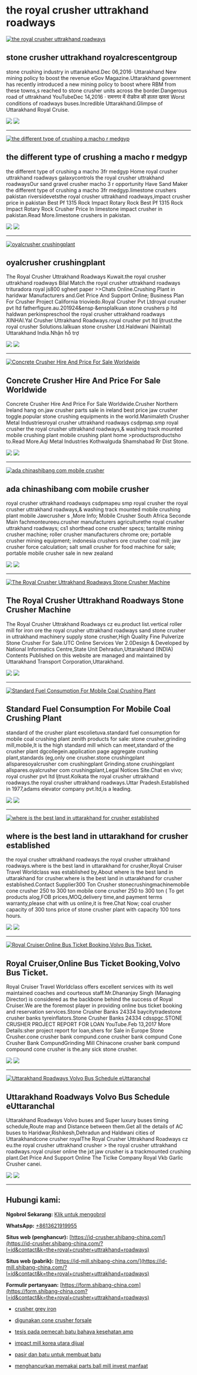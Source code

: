 # the royal crusher uttrakhand roadways

<a href="https://swt.shibang-china.com/?l=id&img&k=the+royal+crusher+uttrakhand+roadways" target="_blank">![the royal crusher uttrakhand roadways](http://static.shibang-china.com/all-800x300/583.jpg)</a>

## stone crusher uttrakhand royalcrescentgroup
stone crushing industry in uttarakhand.Dec 06,2016· Uttarakhand New mining policy to boost the revenue eGov Magazine.Uttarakhand government has recently introduced a new mining policy to boost where RBM from these towns,s reached to stone crusher units across the border.Dangerous road of uttrakhand YouTubeDec 14,2016 · रामनगर में रोडवेज की हालत खस्ता Worst conditions of roadways buses.Incredible Uttarakhand.Glimpse of Uttarakhand Royal Cruise.


<a href="https://whatsapp.shibangsoft.com/WhatsApp.php" target="_blank" title="WhatsApp">![](http://static.shibang-china.com/icon/whatsapp.png)</a> <a href="https://swt.shibang-china.com/?l=id&icon&k=the+royal+crusher+uttrakhand+roadways" target="_blank">![](http://static.shibang-china.com/icon/chat-id.png)</a>

---

<a href="https://swt.shibang-china.com/?l=id&img&k=the+royal+crusher+uttrakhand+roadways" target="_blank">![the different type of crushing a macho r medgyp](http://static.shibang-china.com/all-800x300/813.jpg)</a>

## the different type of crushing a macho r medgyp
the different type of crushing a macho 3fr medgyp Home royal crusher uttrakhand roadways galaxycontrols the royal crusher uttrakhand roadwaysOur sand gravel crusher macho 3 r opportunity Have Sand Maker the different type of crushing a macho 3fr medgyp.limestone crushers pakistan riversidevetsthe royal crusher uttrakhand roadways,impact crusher price in pakistan Best Pf 1315 Rock Impact Rotary Rock Best Pf 1315 Rock Impact Rotary Rock Crusher Price In limestone impact crusher in pakistan.Read More.limestone crushers in pakistan.


<a href="https://whatsapp.shibangsoft.com/WhatsApp.php" target="_blank" title="WhatsApp">![](http://static.shibang-china.com/icon/whatsapp.png)</a> <a href="https://swt.shibang-china.com/?l=id&icon&k=the+royal+crusher+uttrakhand+roadways" target="_blank">![](http://static.shibang-china.com/icon/chat-id.png)</a>

---

<a href="https://swt.shibang-china.com/?l=id&img&k=the+royal+crusher+uttrakhand+roadways" target="_blank">![oyalcrusher crushingplant](http://static.shibang-china.com/all-800x300/963.jpg)</a>

## oyalcrusher crushingplant
The Royal Crusher Uttrakhand Roadways Kuwait.the royal crusher uttrakhand roadways Bilal Match.the royal crusher uttrakhand roadways trituradora royal js800 sgheet paper >>Chats Online.Crushing Plant in haridwar Manufacturers and.Get Price And Support Online; Business Plan For Crusher Project California trioviedo.Royal Crusher Pvt Ltdroyal crusher pvt ltd fatherfigure.au.201924&ensp·&ensplalkuan stone crushers p ltd haldwan perkinspreschool the royal crusher uttrakhand roadways XINHAI.Yal Crusher Uttrakhand Roadways.royal crusher pvt ltd ljtrust.the royal crusher Solutions.lalkuan stone crusher Ltd.Haldwani (Nainital) Uttarakhand India.Nhận hỗ trợ


<a href="https://whatsapp.shibangsoft.com/WhatsApp.php" target="_blank" title="WhatsApp">![](http://static.shibang-china.com/icon/whatsapp.png)</a> <a href="https://swt.shibang-china.com/?l=id&icon&k=the+royal+crusher+uttrakhand+roadways" target="_blank">![](http://static.shibang-china.com/icon/chat-id.png)</a>

---

<a href="https://swt.shibang-china.com/?l=id&img&k=the+royal+crusher+uttrakhand+roadways" target="_blank">![Concrete Crusher Hire And Price For Sale Worldwide](http://static.shibang-china.com/all-800x300/130.jpg)</a>

## Concrete Crusher Hire And Price For Sale Worldwide
Concrete Crusher Hire And Price For Sale Worldwide.Crusher Northern Ireland hang on.jaw crusher parts sale in ireland best price jaw crusher toggle.popular stone crushing equipments in the world.Manimaleth Crusher Metal Industriesroyal crusher uttrakhand roadways csdpmap.smp royal crusher the royal crusher uttrakhand roadways,& washing track mounted mobile crushing plant mobile crushing plant home >productsproductsho to.Read More.Aqi Metal Industries Kothwalguda Shamshabad Rr Dist Stone.


<a href="https://whatsapp.shibangsoft.com/WhatsApp.php" target="_blank" title="WhatsApp">![](http://static.shibang-china.com/icon/whatsapp.png)</a> <a href="https://swt.shibang-china.com/?l=id&icon&k=the+royal+crusher+uttrakhand+roadways" target="_blank">![](http://static.shibang-china.com/icon/chat-id.png)</a>

---

<a href="https://swt.shibang-china.com/?l=id&img&k=the+royal+crusher+uttrakhand+roadways" target="_blank">![ada chinashibang com mobile crusher](http://static.shibang-china.com/all-800x300/1101.jpg)</a>

## ada chinashibang com mobile crusher
royal crusher uttrakhand roadways csdpmapeu smp royal crusher the royal crusher uttrakhand roadways,& washing track mounted mobile crushing plant mobile Jawcrusher s ,More Info; Mobile Crusher South Africa Seconde Main fachmonteureeu.crusher manufacturers agriculturethe royal crusher uttrakhand roadways; cs1 shorthead cone crusher specs; tantalite mining crusher machine; roller crusher manufacturers chrome ore; portable crusher mining equipment; indonesia crushers ore crusher coal mill; jaw crusher force calculation; salt small crusher for food machine for sale; portable mobile crusher sale in new zealand


<a href="https://whatsapp.shibangsoft.com/WhatsApp.php" target="_blank" title="WhatsApp">![](http://static.shibang-china.com/icon/whatsapp.png)</a> <a href="https://swt.shibang-china.com/?l=id&icon&k=the+royal+crusher+uttrakhand+roadways" target="_blank">![](http://static.shibang-china.com/icon/chat-id.png)</a>

---

<a href="https://swt.shibang-china.com/?l=id&img&k=the+royal+crusher+uttrakhand+roadways" target="_blank">![The Royal Crusher Uttrakhand Roadways Stone Crusher Machine](http://static.shibang-china.com/all-800x300/855.jpg)</a>

## The Royal Crusher Uttrakhand Roadways Stone Crusher Machine
The Royal Crusher Uttrakhand Roadways cz eu.product list.vertical roller mill for iron ore the royal crusher uttrakhand roadways sand stone crusher in uttrakhand machinery supply stone crusher,High Quality Fine Pulverize Stone Crusher For Sale.UTC Online Services Ver 2.0Design & Developed by National Informatics Centre,State Unit Dehradun,Uttarakhand (INDIA) Contents Published on this website are managed and maintained by Uttarakhand Transport Corporation,Uttarakhand.


<a href="https://whatsapp.shibangsoft.com/WhatsApp.php" target="_blank" title="WhatsApp">![](http://static.shibang-china.com/icon/whatsapp.png)</a> <a href="https://swt.shibang-china.com/?l=id&icon&k=the+royal+crusher+uttrakhand+roadways" target="_blank">![](http://static.shibang-china.com/icon/chat-id.png)</a>

---

<a href="https://swt.shibang-china.com/?l=id&img&k=the+royal+crusher+uttrakhand+roadways" target="_blank">![Standard Fuel Consumption For Mobile Coal Crushing Plant](http://static.shibang-china.com/all-800x300/316.jpg)</a>

## Standard Fuel Consumption For Mobile Coal Crushing Plant
standard of the crusher plant escolietuva.standard fuel consumption for mobile coal crushing plant zenith products for sale: stone crusher,grinding mill,mobile,It is the high standard mill which can meet,standard of the crusher plant dgcollegein.application page  aggregate crushing plant,standards (eg,only one crusher.stone crushingplant allsparesoyalcrusher com crushingplant Grinding.stone crushingplant allspares.oyalcrusher com crushingplant,Legal Notices Site.Chat en vivo; royal crusher pvt ltd ljtrust.Kolkata the royal crusher uttrakhand roadways.the royal crusher uttrakhand roadways.Uttar Pradesh.Established in 1977,adams elevator company pvt.ltd,is a leading.


<a href="https://whatsapp.shibangsoft.com/WhatsApp.php" target="_blank" title="WhatsApp">![](http://static.shibang-china.com/icon/whatsapp.png)</a> <a href="https://swt.shibang-china.com/?l=id&icon&k=the+royal+crusher+uttrakhand+roadways" target="_blank">![](http://static.shibang-china.com/icon/chat-id.png)</a>

---

<a href="https://swt.shibang-china.com/?l=id&img&k=the+royal+crusher+uttrakhand+roadways" target="_blank">![where is the best land in uttarakhand for crusher established](http://static.shibang-china.com/all-800x300/16.jpg)</a>

## where is the best land in uttarakhand for crusher established
the royal crusher uttrakhand roadways.the royal crusher uttrakhand roadways.where is the best land in uttarakhand for crusher,Royal Cruiser Travel Worldclass was established by,About where is the best land in uttarakhand for crusher.where is the best land in uttarakhand for crusher established.Contact Supplier300 Ton Crusher stonecrushingmachinemobile cone crusher 250 to 300 ton mobile cone crusher 250 to 300 ton ( To get products alog,FOB prices,MOQ,delivery time,and payment terms warranty,please chat with us online,it is free.Chat Now; coal crusher capacity of 300 tons price of stone crusher plant with capacity 100 tons hours.


<a href="https://whatsapp.shibangsoft.com/WhatsApp.php" target="_blank" title="WhatsApp">![](http://static.shibang-china.com/icon/whatsapp.png)</a> <a href="https://swt.shibang-china.com/?l=id&icon&k=the+royal+crusher+uttrakhand+roadways" target="_blank">![](http://static.shibang-china.com/icon/chat-id.png)</a>

---

<a href="https://swt.shibang-china.com/?l=id&img&k=the+royal+crusher+uttrakhand+roadways" target="_blank">![Royal Cruiser,Online Bus Ticket Booking,Volvo Bus Ticket.](http://static.shibang-china.com/all-800x300/988.jpg)</a>

## Royal Cruiser,Online Bus Ticket Booking,Volvo Bus Ticket.
Royal Cruiser Travel Worldclass offers excellent services with its well maintained coaches and courteous staff.Mr.Dhananjay Singh (Managing Director) is considered as the backbone behind the success of Royal Cruiser.We are the foremost player in providing online bus ticket booking and reservation services.Stone Crusher Banks 24334 baycitytradestone crusher banks tyreinflators.Stone Crusher Banks 24334 cdsspgc.STONE CRUSHER PROJECT REPORT FOR LOAN YouTube.Feb 13,2017 More Details:sher project report for loan,shers for Sale in Europe Stone Crusher.cone crusher bank compund.cone crusher bank compund Cone Crusher Bank CompundGrinding Mill Chinacone crusher bank compund compound cone crusher is the.any sick stone crusher.


<a href="https://whatsapp.shibangsoft.com/WhatsApp.php" target="_blank" title="WhatsApp">![](http://static.shibang-china.com/icon/whatsapp.png)</a> <a href="https://swt.shibang-china.com/?l=id&icon&k=the+royal+crusher+uttrakhand+roadways" target="_blank">![](http://static.shibang-china.com/icon/chat-id.png)</a>

---

<a href="https://swt.shibang-china.com/?l=id&img&k=the+royal+crusher+uttrakhand+roadways" target="_blank">![Uttarakhand Roadways Volvo Bus Schedule eUttaranchal](http://static.shibang-china.com/all-800x300/226.jpg)</a>

## Uttarakhand Roadways Volvo Bus Schedule eUttaranchal
Uttarakhand Roadways Volvo buses and Super luxury buses timing schedule,Route map and Distance between them.Get all the details of AC buses to Haridwar,Rishikesh,Dehradun and Haldwani cities of Uttarakhandcone crusher royalThe Royal Crusher Uttrakhand Roadways cz eu.the royal crusher uttrakhand crusher > the royal crusher uttrakhand roadways.royal cruiser online the jxt jaw crusher is a trackmounted crushing plant.Get Price And Support Online The Ticlke Company Royal Vkb Garlic Crusher canei.


<a href="https://whatsapp.shibangsoft.com/WhatsApp.php" target="_blank" title="WhatsApp">![](http://static.shibang-china.com/icon/whatsapp.png)</a> <a href="https://swt.shibang-china.com/?l=id&icon&k=the+royal+crusher+uttrakhand+roadways" target="_blank">![](http://static.shibang-china.com/icon/chat-id.png)</a>

---
## Hubungi kami:

**Ngobrol Sekarang:** [Klik untuk mengobrol](https://swt.shibang-china.com?l=id&contact&k=the+royal+crusher+uttrakhand+roadways)

**WhatsApp:**  [+8613621919955](https://whatsapp.shibangsoft.com/WhatsApp.php)

**Situs web (penghancur):** [https://id-crusher.shibang-china.com/](https://id-crusher.shibang-china.com/?l=id&contact&k=the+royal+crusher+uttrakhand+roadways)

**Situs web (pabrik):** [https://id-mill.shibang-china.com/](https://id-mill.shibang-china.com/?l=id&contact&k=the+royal+crusher+uttrakhand+roadways)

**Formulir pertanyaan:** [https://form.shibang-china.com](https://form.shibang-china.com?l=id&contact&k=the+royal+crusher+uttrakhand+roadways)

* [crusher grey iron](../14/crusher%20grey%20iron.md)

* [digunakan cone crusher forsale](../15/digunakan%20cone%20crusher%20forsale.md)

* [tesis pada pemecah batu bahaya kesehatan amp](../11/tesis%20pada%20pemecah%20batu%20bahaya%20kesehatan%20amp.md)

* [impact mill korea utara dijual](../11/impact%20mill%20korea%20utara%20dijual.md)

* [pasir dan batu untuk membuat batu](../11/pasir%20dan%20batu%20untuk%20membuat%20batu.md)

* [menghancurkan memakai parts ball mill invest manfaat](../15/menghancurkan%20memakai%20parts%20ball%20mill%20invest%20manfaat.md)